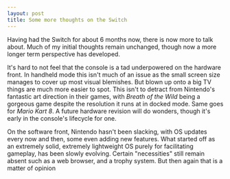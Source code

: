 ```yaml
---
layout: post
title: Some more thoughts on the Switch
---
```


Having had the Switch for about 6 months now, there is now more to talk about. Much of my initial thoughts remain unchanged, though now a more longer term perspective has developed.

It's hard to not feel that the console is a tad underpowered on the hardware front. In handheld mode this isn't much of an issue as the small screen size manages to cover up most visual blemishes. But blown up onto a big TV things are much more easier to spot. This isn't to detract from Nintendo's fantastic art direction in their games, with _Breath of the Wild_ being a gorgeous game despite the resolution it runs at in docked mode. Same goes for _Mario Kart 8_. A future hardware revision will do wonders, though it's early in the console's lifecycle for one.

On the software front, Nintendo hasn't been slacking, with OS updates every now and then, some even adding new features. What started off as an extremely solid, extremely lightweight OS purely for facilitating gameplay, has been slowly evolving. Certain "necessities" still remain absent such as a web browser, and a trophy system. But then again that is a matter of opinion

